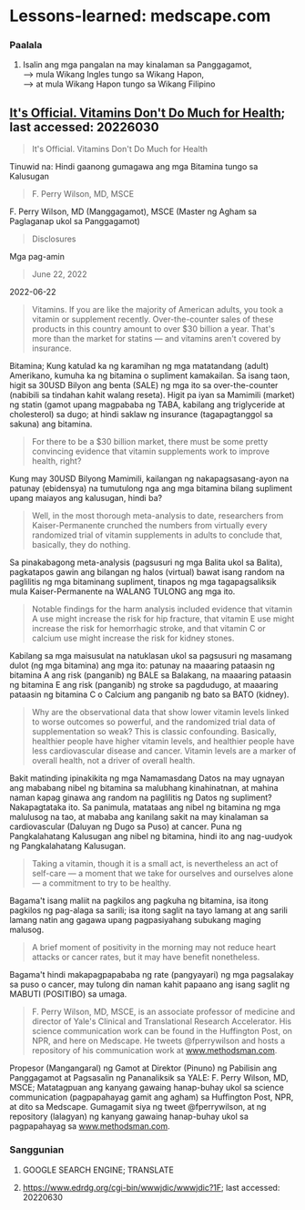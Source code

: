 # Lessons-learned: medscape.com　

### Paalala
1) Isalin ang mga pangalan na may kinalaman sa Panggagamot,<br/>
--> mula Wikang Ingles tungo sa Wikang Hapon,<br/>
--> at mula Wikang Hapon tungo sa Wikang Filipino

## [It's Official. Vitamins Don't Do Much for Health](https://www.medscape.com/viewarticle/975852?src=mkm_ret_220629_mscpmrk_icymi-ous_int&uac=169845BZ&impID=4375646&faf=1); last accessed: 20226030

> It's Official. Vitamins Don't Do Much for Health

Tinuwid na: Hindi gaanong gumagawa ang mga Bitamina tungo sa Kalusugan

> F. Perry Wilson, MD, MSCE

F. Perry Wilson, MD (Manggagamot), MSCE (Master ng Agham sa Paglaganap ukol sa Panggagamot)

> Disclosures

Mga pag-amin

> June 22, 2022 

2022-06-22

> Vitamins. If you are like the majority of American adults, you took a vitamin or supplement recently. Over-the-counter sales of these products in this country amount to over $30 billion a year. That's more than the market for statins — and vitamins aren't covered by insurance.

Bitamina; Kung katulad ka ng karamihan ng mga matatandang (adult) Amerikano, kumuha ka ng bitamina o supliment kamakailan. Sa isang taon, higit sa 30USD Bilyon ang benta (SALE) ng mga ito sa over-the-counter (nabibili sa tindahan kahit walang reseta). Higit pa iyan sa Mamimili (market) ng statin (gamot upang magpababa ng TABA, kabilang ang triglyceride at cholesterol) sa dugo; at hindi saklaw ng insurance (tagapagtanggol sa sakuna) ang bitamina.

> For there to be a $30 billion market, there must be some pretty convincing evidence that vitamin supplements work to improve health, right?

Kung may 30USD Bilyong Mamimili, kailangan ng nakapagsasang-ayon na patunay (ebidensya) na tumutulong nga ang mga bitamina bilang supliment upang maiayos ang kalusugan, hindi ba?

> Well, in the most thorough meta-analysis to date, researchers from Kaiser-Permanente crunched the numbers from virtually every randomized trial of vitamin supplements in adults to conclude that, basically, they do nothing.

Sa pinakabagong meta-analysis (pagsusuri ng mga Balita ukol sa Balita), pagkatapos gawin ang bilangan ng halos (virtual) bawat isang random na paglilitis ng mga bitaminang supliment, tinapos ng mga tagapagsaliksik mula Kaiser-Permanente na WALANG TULONG ang mga ito.

> Notable findings for the harm analysis included evidence that vitamin A use might increase the risk for hip fracture, that vitamin E use might increase the risk for hemorrhagic stroke, and that vitamin C or calcium use might increase the risk for kidney stones.

Kabilang sa mga maisusulat na natuklasan ukol sa pagsusuri ng masamang dulot (ng mga bitamina) ang mga ito: patunay na maaaring pataasin ng bitamina A ang risk (panganib) ng BALE sa Balakang, na maaaring pataasin ng bitamina E ang risk (panganib) ng stroke sa pagdudugo, at maaaring pataasin ng bitamina C o Calcium ang panganib ng bato sa BATO (kidney).

> Why are the observational data that show lower vitamin levels linked to worse outcomes so powerful, and the randomized trial data of supplementation so weak? This is classic confounding. Basically, healthier people have higher vitamin levels, and healthier people have less cardiovascular disease and cancer. Vitamin levels are a marker of overall health, not a driver of overall health.

Bakit matinding ipinakikita ng mga Namamasdang Datos na may ugnayan ang mababang nibel ng bitamina sa malubhang kinahinatnan, at mahina naman kapag ginawa ang random na paglilitis ng Datos ng supliment? Nakapagtataka ito. Sa panimula, matataas ang nibel ng bitamina ng mga malulusog na tao, at mababa ang kanilang sakit na may kinalaman sa cardiovascular (Daluyan ng Dugo sa Puso) at cancer. Puna ng Pangkalahatang Kalusugan ang nibel ng bitamina, hindi ito ang nag-uudyok ng Pangkalahatang Kalusugan.

> Taking a vitamin, though it is a small act, is nevertheless an act of self-care — a moment that we take for ourselves and ourselves alone — a commitment to try to be healthy. 

Bagama't isang maliit na pagkilos ang pagkuha ng bitamina, isa itong pagkilos ng pag-alaga sa sarili; isa itong saglit na tayo lamang at ang sarili lamang natin ang gagawa upang pagpasiyahang subukang maging malusog.

> A brief moment of positivity in the morning may not reduce heart attacks or cancer rates, but it may have benefit nonetheless.

Bagama't hindi makapagpapababa ng rate (pangyayari) ng mga pagsalakay sa puso o cancer, may tulong din naman kahit papaano ang isang saglit ng MABUTI (POSITIBO) sa umaga. 

> F. Perry Wilson, MD, MSCE, is an associate professor of medicine and director of Yale's Clinical and Translational Research Accelerator. His science communication work can be found in the Huffington Post, on NPR, and here on Medscape. He tweets @fperrywilson and hosts a repository of his communication work at www.methodsman.com.

Propesor (Mangangaral) ng Gamot at Direktor (Pinuno) ng Pabilisin ang Panggagamot at Pagsasalin ng Pananaliksik sa YALE: F. Perry Wilson, MD, MSCE; Matatagpuan ang kanyang gawaing hanap-buhay ukol sa science communication (pagpapahayag gamit ang agham) sa Huffington Post, NPR, at dito sa Medscape. Gumagamit siya ng tweet @fperrywilson, at ng repository (lalagyan) ng kanyang gawaing hanap-buhay ukol sa pagpapahayag sa www.methodsman.com.

### Sanggunian
1) GOOGLE SEARCH ENGINE; TRANSLATE

2) https://www.edrdg.org/cgi-bin/wwwjdic/wwwjdic?1F; last accessed: 20220630
